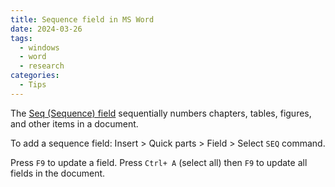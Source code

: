 ```yaml
---
title: Sequence field in MS Word
date: 2024-03-26
tags:
  - windows
  - word
  - research
categories:
  - Tips
---
```


The [Seq (Sequence) field](https://support.microsoft.com/en-us/office/field-codes-seq-sequence-field-062a387b-dfc9-4ef8-8235-29ee113d59be) sequentially numbers chapters, tables, figures, and other items in a document.

<!-- more -->

To add a sequence field: Insert > Quick parts > Field > Select `SEQ` command.

Press `F9` to update a field. Press `Ctrl+ A` (select all) then `F9` to update all fields in the document.
